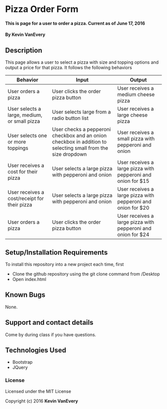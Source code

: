 # Pizza Order Form

#### This is page for a user to order a pizza. Current as of June 17, 2016

#### By Kevin VanEvery

## Description

This page allows a user to select a pizza with size and topping options and output a price for that pizza.  It follows the following behaviors

|Behavior|Input|Output|
|---|---|---|
|User orders a pizza| User clicks the order pizza button| User receives a medium cheese pizza|
|User selects a large, medium, or small pizza| User selects large from a radio button list| User receives a large cheese pizza|
|User selects one or more toppings| User checks a pepperoni checkbox and an onion checkbox in addition to selecting small from the size dropdown| User receives a small pizza with pepperoni and onion|
|User receives a cost for their pizza| User selects a large pizza with pepperoni and onion| User receives a large pizza with pepperoni and onion for $15|
|User receives a cost/receipt for their pizza| User selects a large pizza with pepperoni and onion| User receives a large pizza with pepperoni and onion for $20|
|User orders a pizza| User clicks the order pizza button| User receives a large pizza with pepperoni and onion for $24|

## Setup/Installation Requirements

To install this repository into a new project each time, first

* Clone the github repository using the git clone command from /Desktop
* Open index.html

## Known Bugs

None.  

## Support and contact details

Come by during class if you have questions.

## Technologies Used

* Bootstrap
* JQuery

### License

Licensed under the MIT License

Copyright (c) 2016 **Kevin VanEvery**
